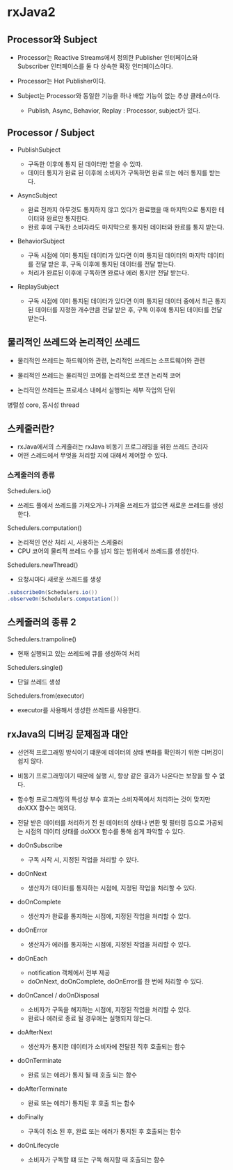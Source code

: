 # rxJava2


## Processor와 Subject

- Processor는 Reactive Streams에서 정의한 Publisher 인터페이스와 Subscriber 인터페이스를 둘 다 상속한 확장 인터페이스이다.
- Processor는 Hot Publisher이다.

- Subject는 Processor와 동일한 기능을 하나 배압 기능이 없는 추상 클래스이다.
    - Publish, Async, Behavior, Replay : Processor, subject가 있다.


## Processor / Subject

- PublishSubject
  - 구독한 이후에 통지 된 데이터만 받을 수 있따.
  - 데이터 통지가 완료 된 이후에 소비자가 구독하면 완료 또는 에러 통지를 받는다.
  
- AsyncSubject
  - 완료 전까지 아무것도 통지하지 않고 있다가 완료했을 때 마지막으로 통지한 테이터와 완료만 통지한다.
  - 완료 후에 구독한 소비자라도 마지막으로 통지된 데이터와 완료를 통지 받는다.

- BehaviorSubject
  - 구독 시점에 이미 통지된 데이터가 있다면 이미 통지된 데이터의 마지막 데이터를 전달 받은 후, 구독 이후에 통지된 데이터를 전달 받는다.
  - 처리가 완료된 이후에 구독하면 완료나 에러 통지만 전달 받는다.

- ReplaySubject
  - 구독 시점에 이미 통지된 데이터가 있다면 이미 통지된 데이터 중에서 최근 통지된 데이터를 지정한 개수만큼 전달 받은 후, 구독 이후에 통지된 데이터를 전달 받는다.


## 물리적인 쓰레드와 논리적인 쓰레드

- 물리적인 쓰레드는 하드웨어와 관련, 논리적인 쓰레드는 소프트웨어와 관련
- 물리적인 쓰레드는 물리적인 코어를 논리적으로 쪼갠 논리적 코어

- 논리적인 쓰레드는 프로세스 내에서 실행되는 세부 작업의 단위

병렬성 core, 동시성 thread


## 스케줄러란?
- rxJava에서의 스케줄러는 rxJava 비동기 프로그래밍을 위한 쓰레드 관리자
- 어떤 스레드에서 무엇을 처리할 지에 대해서 제어할 수 있다.

### 스케줄러의 종류
Schedulers.io()
- 쓰레드 풀에서 쓰레드를 가져오거나 가져올 쓰레드가 없으면 새로운 쓰레드를 생성한다.

Schedulers.computation()
- 논리적인 연산 처리 시, 사용하는 스케줄러
- CPU 코어의 물리적 쓰레드 수를 넘지 않는 범위에서 쓰레드를 생성한다.

Schedulers.newThread()
- 요청시마다 새로운 쓰레드를 생성

```java
.subscribeOn(Schedulers.io())
.observeOn(Schedulers.computation())
```

## 스케줄러의 종류 2
Schedulers.trampoline()
- 현재 실행되고 있는 쓰레드에 큐를 생성하여 처리

Schedulers.single()
- 단일 쓰레드 생성

Schedulers.from(executor)
- executor를 사용해서 생성한 쓰레드를 사용한다.


## rxJava의 디버깅 문제점과 대안

- 선언적 프로그래밍 방식이기 떄문에 데이터의 상태 변화를 확인하기 위한 디버깅이 쉽지 않다.
- 비동기 프로그래밍이기 때문에 실행 시, 항상 같은 결과가 나온다는 보장을 할 수 없다.
- 함수형 프로그래밍의 특성상 부수 효과는 소비자쪽에서 처리하는 것이 맞지만 doXXX 함수는 예외다.
- 전달 받은 데이터를 처리하기 전 원 데이터의 상태나 변환 및 필터링 등으로 가공되는 시점의 데이터 상태를 doXXX 함수를 통해 쉽게 파악할 수 있다.

- doOnSubscribe
  - 구독 시작 시, 지정된 작업을 처리할 수 있다.

- doOnNext
  - 생산자가 데이터를 통지하는 시점에, 지정된 작업을 처리할 수 있다.
  
- doOnComplete
  - 생산자가 완료를 통지하는 시점에, 지정된 작업을 처리할 수 있다.

- doOnError
  - 생산자가 에러를 통지하는 시점에, 지정된 작업을 처리할 수 있다.

- doOnEach
  - notification 객체에서 전부 제공
  - doOnNext, doOnComplete, doOnError를 한 번에 처리할 수 있다.

- doOnCancel / doOnDisposal
  - 소비자가 구독을 해지하는 시점에, 지정된 작업을 처리할 수 있다.
  - 완료나 에러로 종료 될 경우에는 실행되지 않는다.

- doAfterNext
  - 생산자가 통지한 데이터가 소비자에 전달된 직후 호출되는 함수

- doOnTerminate
  - 완료 또는 에러가 통지 될 때 호출 되는 함수

- doAfterTerminate
  - 완료 또는 에러가 통지된 후 호출 되는 함수

- doFinally
  - 구독이 취소 된 후, 완료 또는 에러가 통지된 후 호출되는 함수

- doOnLifecycle
  - 소비자가 구독할 떄 또는 구독 해지할 때 호출되는 함수

